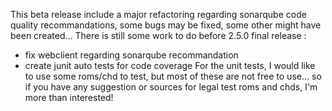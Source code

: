 This beta release include a major refactoring regarding sonarqube code quality recommandations, some bugs may be fixed, some other might have been created...
There is still some work to do before 2.5.0 final release :
- fix webclient regarding sonarqube recommandation
- create junit auto tests for code coverage
For the unit tests, I would like to use some roms/chd to test, but most of these are not free to use... so if you have any suggestion or sources for legal test roms and chds, I'm more than interested!
